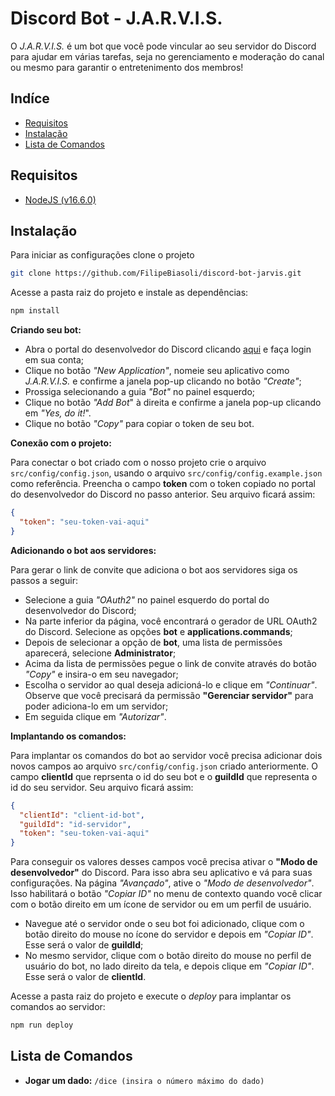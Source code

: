 # Discord Bot - J.A.R.V.I.S.
O *J.A.R.V.I.S.* é um bot que você pode vincular ao seu servidor do Discord para ajudar em várias tarefas, seja no gerenciamento e moderação do canal ou mesmo para garantir o entretenimento dos membros!

## Indíce
* [Requisitos](#requisitos)
* [Instalação](#instalação)
* [Lista de Comandos](#lista-de-comandos)

## Requisitos
* [NodeJS (v16.6.0)](https://nodejs.org/en/)

## Instalação
Para iniciar as configurações clone o projeto
```bash
git clone https://github.com/FilipeBiasoli/discord-bot-jarvis.git
```

Acesse a pasta raiz do projeto e instale as dependências:
```cmd
npm install
```

**Criando seu bot:**

* Abra o portal do desenvolvedor do Discord clicando [aqui](https://discord.com/developers/applications) e faça login em sua conta;
* Clique no botão *"New Application"*, nomeie seu aplicativo como *J.A.R.V.I.S.*  e confirme a janela pop-up clicando no botão *"Create"*;
* Prossiga selecionando a guia *"Bot"* no painel esquerdo;
* Clique no botão *"Add Bot*" à direita e confirme a janela pop-up clicando em *"Yes, do it!*".
* Clique no botão *"Copy"* para copiar o token de seu bot.

**Conexão com o projeto:**

Para conectar o bot criado com o nosso projeto crie o arquivo `src/config/config.json`, usando o arquivo `src/config/config.example.json` como referência. Preencha o campo **token** com o token copiado no portal do desenvolvedor do Discord no passo anterior. Seu arquivo ficará assim:
```json
{
  "token": "seu-token-vai-aqui"
}
```

**Adicionando o bot aos servidores:**

Para gerar o link de convite que adiciona o bot aos servidores siga os passos a seguir:
* Selecione a guia *"OAuth2"* no painel esquerdo do portal do desenvolvedor do Discord;
* Na parte inferior da página, você encontrará o gerador de URL OAuth2 do Discord. Selecione as opções **bot** e **applications.commands**;
* Depois de selecionar a opção de **bot**, uma lista de permissões aparecerá, selecione **Administrator**;
* Acima da lista de permissões pegue o link de convite através do botão *"Copy"* e insira-o em seu navegador;
* Escolha o servidor ao qual deseja adicioná-lo e clique em *"Continuar"*. Observe que você precisará da permissão **"Gerenciar servidor"** para poder adiciona-lo em um servidor;
* Em seguida clique em *"Autorizar"*.

**Implantando os comandos:**

Para implantar os comandos do bot ao servidor você precisa adicionar dois novos campos ao arquivo `src/config/config.json` criado anteriormente. O campo **clientId** que reprsenta o id do seu bot e o **guildId** que representa o id do seu servidor. Seu arquivo ficará assim:
```json
{
  "clientId": "client-id-bot",
  "guildId": "id-servidor",  
  "token": "seu-token-vai-aqui"
}
```

Para conseguir os valores desses campos você precisa ativar o **"Modo de desenvolvedor"** do Discord. Para isso abra seu aplicativo e vá para suas configurações. Na página *"Avançado"*, ative o *"Modo de desenvolvedor"*. Isso habilitará o botão *"Copiar ID"* no menu de contexto quando você clicar com o botão direito em um ícone de servidor ou em um perfil de usuário.
* Navegue até o servidor onde o seu bot foi adicionado, clique com o botão direito do mouse no ícone do servidor e depois em *"Copiar ID"*. Esse será o valor de **guildId**;
* No mesmo servidor, clique com o botão direito do mouse no perfil de usuário do bot, no lado direito da tela, e depois clique em *"Copiar ID"*. Esse será o valor de **clientId**.

Acesse a pasta raiz do projeto e execute o *deploy* para implantar os comandos ao servidor:
```cmd
npm run deploy
```

## Lista de Comandos
* **Jogar um dado:** `/dice (insira o número máximo do dado)`